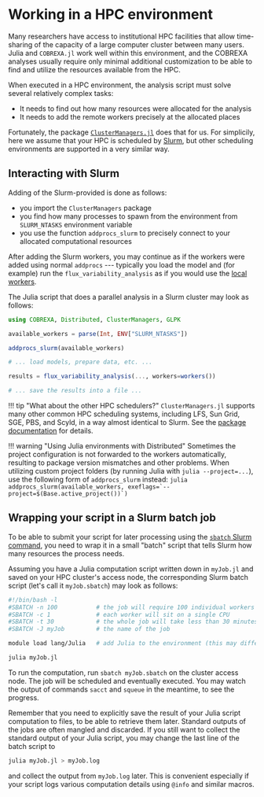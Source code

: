 
# Working in a HPC environment

Many researchers have access to institutional HPC facilities that allow
time-sharing of the capacity of a large computer cluster between many users.
Julia and `COBREXA.jl` work well within this environment, and the COBREXA
analyses usually require only minimal additional customization to be able to
find and utilize the resources available from the HPC.

When executed in a HPC environment, the analysis script must solve several
relatively complex tasks:

- It needs to find out how many resources were allocated for the analysis
- It needs to add the remote workers precisely at the allocated places

Fortunately, the package
[`ClusterManagers.jl`](https://github.com/JuliaParallel/ClusterManagers.jl)
does that for us. For simplicily, here we assume that your HPC is scheduled by
[Slurm](https://slurm.schedmd.com/), but other scheduling environments are
supported in a very similar way.

## Interacting with Slurm

Adding of the Slurm-provided is done as follows:
- you import the `ClusterManagers` package
- you find how many processes to spawn from the environment from `SLURM_NTASKS`
  environment variable
- you use the function `addprocs_slurm` to precisely connect to your allocated
  computational resources

After adding the Slurm workers, you may continue as if the workers were added
using normal `addprocs` --- typically you load the model and (for example) run
the `flux_variability_analysis` as if you would use the [local
workers](2_parallel.md).

The Julia script that does a parallel analysis in a Slurm cluster may look as
follows:

```julia
using COBREXA, Distributed, ClusterManagers, GLPK

available_workers = parse(Int, ENV["SLURM_NTASKS"])

addprocs_slurm(available_workers)

# ... load models, prepare data, etc. ...

results = flux_variability_analysis(..., workers=workers())

# ... save the results into a file ...
```

!!! tip "What about the other HPC schedulers?"
    `ClusterManagers.jl` supports many other common HPC scheduling systems,
    including LFS, Sun Grid, SGE, PBS, and Scyld, in a way almost identical to
    Slurm. See the
    [package documentation](https://github.com/JuliaParallel/ClusterManagers.jl/blob/master/README.md)
    for details.

!!! warning "Using Julia environments with Distributed"
    Sometimes the project configuration is not forwarded to the workers
    automatically, resulting to package version mismatches and other problems.
    When utilizing custom project folders (by running Julia with `julia
    --project=...`), use the following form of `addprocs_slurm` instead:
    ```julia
    addprocs_slurm(available_workers, exeflags=`--project=$(Base.active_project())`)
    ```

## Wrapping your script in a Slurm batch job

To be able to submit your script for later processing using the [`sbatch` Slurm
command](https://slurm.schedmd.com/sbatch.html), you need to wrap it in a small
"batch" script that tells Slurm how many resources the process needs.

Assuming you have a Julia computation script written down in `myJob.jl` and
saved on your HPC cluster's access node, the corresponding Slurm batch script
(let's call it `myJob.sbatch`) may look as follows:

```sh
#!/bin/bash -l
#SBATCH -n 100           # the job will require 100 individual workers
#SBATCH -c 1             # each worker will sit on a single CPU
#SBATCH -t 30            # the whole job will take less than 30 minutes
#SBATCH -J myJob         # the name of the job

module load lang/Julia   # add Julia to the environment (this may differ on different clusters and installations)

julia myJob.jl
```

To run the computation, run `sbatch myJob.sbatch` on the cluster access node.
The job will be scheduled and eventually executed. You may watch the output of
commands `sacct` and `squeue` in the meantime, to see the progress.

Remember that you need to explicitly save the result of your Julia script
computation to files, to be able to retrieve them later. Standard outputs of
the jobs are often mangled and discarded. If you still want to collect the
standard output of your Julia script, you may change the last line of the batch
script to

```sh
julia myJob.jl > myJob.log
```

and collect the output from `myJob.log` later. This is convenient especially if
your script logs various computation details using `@info` and similar macros.
